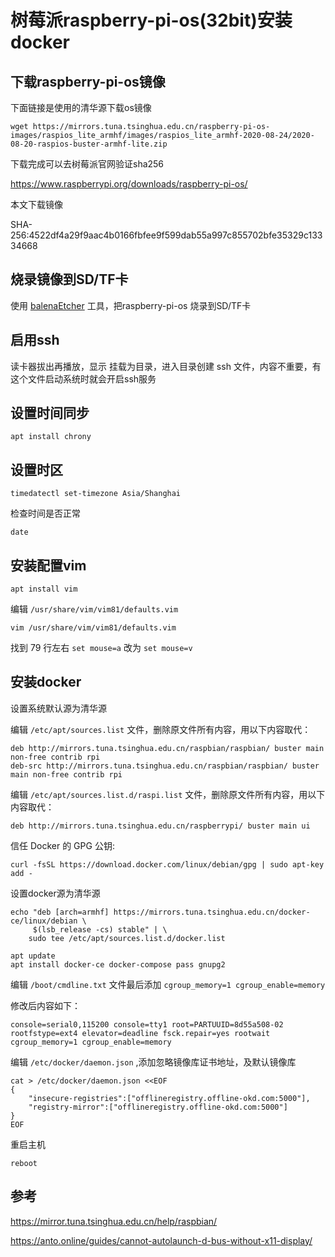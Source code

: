 # 树莓派raspberry-pi-os(32bit)安装docker

## 下载raspberry-pi-os镜像

下面链接是使用的清华源下载os镜像

```
wget https://mirrors.tuna.tsinghua.edu.cn/raspberry-pi-os-images/raspios_lite_armhf/images/raspios_lite_armhf-2020-08-24/2020-08-20-raspios-buster-armhf-lite.zip
```

下载完成可以去树莓派官网验证sha256

https://www.raspberrypi.org/downloads/raspberry-pi-os/

本文下载镜像 

SHA-256:4522df4a29f9aac4b0166fbfee9f599dab55a997c855702bfe35329c13334668

## 烧录镜像到SD/TF卡

使用 [balenaEtcher](https://www.balena.io/etcher/) 工具，把raspberry-pi-os 烧录到SD/TF卡

## 启用ssh

读卡器拔出再播放，显示 挂载为目录，进入目录创建 ssh 文件，内容不重要，有这个文件启动系统时就会开启ssh服务

## 设置时间同步

```
apt install chrony
```
## 设置时区

```
timedatectl set-timezone Asia/Shanghai
```

检查时间是否正常

```
date
```

## 安装配置vim

```
apt install vim
```

编辑 `/usr/share/vim/vim81/defaults.vim`

```
vim /usr/share/vim/vim81/defaults.vim
```

找到 79 行左右  `set mouse=a` 改为 `set mouse=v` 

## 安装docker

设置系统默认源为清华源

编辑 `/etc/apt/sources.list` 文件，删除原文件所有内容，用以下内容取代：

```
deb http://mirrors.tuna.tsinghua.edu.cn/raspbian/raspbian/ buster main non-free contrib rpi
deb-src http://mirrors.tuna.tsinghua.edu.cn/raspbian/raspbian/ buster main non-free contrib rpi
```

编辑 `/etc/apt/sources.list.d/raspi.list` 文件，删除原文件所有内容，用以下内容取代：

```
deb http://mirrors.tuna.tsinghua.edu.cn/raspberrypi/ buster main ui
```

信任 Docker 的 GPG 公钥:

```
curl -fsSL https://download.docker.com/linux/debian/gpg | sudo apt-key add -
```

设置docker源为清华源

```
echo "deb [arch=armhf] https://mirrors.tuna.tsinghua.edu.cn/docker-ce/linux/debian \
     $(lsb_release -cs) stable" | \
    sudo tee /etc/apt/sources.list.d/docker.list
```

```
apt update
apt install docker-ce docker-compose pass gnupg2
```

编辑 `/boot/cmdline.txt` 文件最后添加 `cgroup_memory=1 cgroup_enable=memory`

修改后内容如下：

```
console=serial0,115200 console=tty1 root=PARTUUID=8d55a508-02 rootfstype=ext4 elevator=deadline fsck.repair=yes rootwait cgroup_memory=1 cgroup_enable=memory
```

编辑  `/etc/docker/daemon.json` ,添加忽略镜像库证书地址，及默认镜像库

```
cat > /etc/docker/daemon.json <<EOF
{
	"insecure-registries":["offlineregistry.offline-okd.com:5000"],
	"registry-mirror":["offlineregistry.offline-okd.com:5000"]
}
EOF
```

重启主机

```
reboot
```

## 参考 

https://mirror.tuna.tsinghua.edu.cn/help/raspbian/

https://anto.online/guides/cannot-autolaunch-d-bus-without-x11-display/